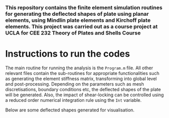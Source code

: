### This repository contains the finite element simulation routines for generating the deflected shapes of plate using planar elements, using Mindlin plate elements and Kirchoff plate elements. This project was carried out as a course project at UCLA for CEE 232 Theory of Plates and Shells Course

# Instructions to run the codes

The main routine for running the analysis is the `Program.m` file. All other relevant files contain the sub-routines for appropriate functionalities such as generating the element stiffness matrix, transforming into global level and post-processing. Depending on the parameters such as mesh discretisations, boundary conditions etc, the deflected shapes of the plate will be generated. Also, the impact of shear-locking can be controlled using a reduced order numerical integration rule using the `Int` variable. 

Below are some deflected shapes generated for visualisation. 
